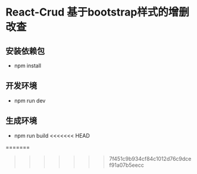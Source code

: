 # React-Crud 基于bootstrap样式的增删改查



## 安装依赖包
- npm install

## 开发环境
- npm run dev


## 生成环境
- npm run build
<<<<<<< HEAD

=======
>>>>>>> 7f451c9b934cf84c1012d76c9dcef91a07b5eecc
